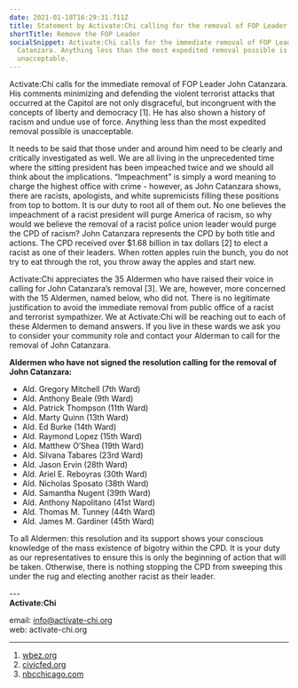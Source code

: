 ```yaml
---
date: 2021-01-18T16:29:31.711Z
title: Statement by Activate:Chi calling for the removal of FOP Leader John Catanzara
shortTitle: Remove the FOP Leader
socialSnippet: Activate:Chi calls for the immediate removal of FOP Leader John
  Catanzara. Anything less than the most expedited removal possible is
  unacceptable.
---
```


Activate:Chi calls for the immediate removal of FOP Leader John Catanzara. His comments minimizing and defending the violent terrorist attacks that occurred at the Capitol are not only disgraceful, but incongruent with the concepts of liberty and democracy \[1]. He has also shown a history of racism and undue use of force. Anything less than the most expedited removal possible is unacceptable.

It needs to be said that those under and around him need to be clearly and critically investigated as well. We are all living in the unprecedented time where the sitting president has been impeached twice and we should all think about the implications. “Impeachment” is simply a word meaning to charge the highest office with crime - however, as John Catanzara shows, there are racists, apologists, and white supremicists filling these positions from top to bottom. It is our duty to root all of them out. No one believes the impeachment of a racist president will purge America of racism, so why would we believe the removal of a racist police union leader would purge the CPD of racism? John Catanzara represents the CPD by both title and actions. The CPD received over $1.68 billion in tax dollars \[2] to elect a racist as one of their leaders. When rotten apples ruin the bunch, you do not try to eat through the rot, you throw away the apples and start new.

Activate:Chi appreciates the 35 Aldermen who have raised their voice in calling for John Catanzara’s removal \[3]. We are, however, more concerned with the 15 Aldermen, named below, who did not. There is no legitimate justification to avoid the immediate removal from public office of a racist and terrorist sympathizer. We at Activate:Chi will be reaching out to each of these Aldermen to demand answers. If you live in these wards we ask you to consider your community role and contact your Alderman to call for the removal of John Catanzara.

**Aldermen who have not signed the resolution calling for the removal of John Catanzara:**

- Ald. Gregory Mitchell (7th Ward)
- Ald. Anthony Beale (9th Ward)
- Ald. Patrick Thompson (11th Ward)
- Ald. Marty Quinn (13th Ward)
- Ald. Ed Burke (14th Ward)
- Ald. Raymond Lopez (15th Ward)
- Ald. Matthew O’Shea (19th Ward)
- Ald. Silvana Tabares (23rd Ward)
- Ald. Jason Ervin (28th Ward)
- Ald. Ariel E. Reboyras (30th Ward)
- Ald. Nicholas Sposato (38th Ward)
- Ald. Samantha Nugent (39th Ward)
- Ald. Anthony Napolitano (41st Ward)
- Ald. Thomas M. Tunney (44th Ward)
- Ald. James M. Gardiner (45th Ward)

To all Aldermen: this resolution and its support shows your conscious knowledge of the mass existence of bigotry within the CPD. It is your duty as our representatives to ensure this is only the beginning of action that will be taken. Otherwise, there is nothing stopping the CPD from sweeping this under the rug and electing another racist as their leader.

\---<br>
**Activate:Chi**

email: info@activate-chi.org <br>
web: activate-chi.org

---

1. [wbez.org](https://www.wbez.org/stories/chicago-police-union-president-defends-those-who-stormed-us-capitol/6842fa80-3b83-4396-af05-a5f15f4ac740)
2. [civicfed.org](https://www.civicfed.org/civic-federation/blog/what-chicago-police-department-budget)
3. [nbcchicago.com](https://www.nbcchicago.com/news/local/chicago-politics-35-chicago-aldermen-back-resolution-calling-for-fop-president-to-resign-over-comments-on-capitol-riot/2413389)
